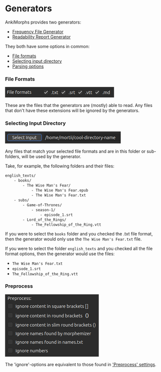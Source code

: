 # Generators

AnkiMorphs provides two generators:

- [Frequency File Generator](generators/frequency-file-generator.md)
- [Readability Report Generator](generators/readability-report-generator.md)

They both have some options in common:

- [File formats](#file-formats)
- [Selecting input directory](#selecting-input-directory)
- [Parsing options](#parsing)

### File Formats

![file_formats.png](../../img/file_formats.png)

These are the files that the generators are (mostly) able to read. Any files that don't have these extensions will be
ignored by the generators.

### Selecting Input Directory

![generator-select-input.png](../../img/generator-select-input.png)

Any files that match your selected file formats and are in this folder or sub-folders,
will be used by the generator.

Take, for example, the following folders and their files:

```
english_texts/
    - books/
        - The Wise Man's Fear/
            - The Wise Man's Fear.epub
            - The Wise Man's Fear.txt
    - subs/
        - Game-of-Thrones/
            - season-1/
                - episode_1.srt
        - Lord_of_the_Rings/
            - The_Fellowship_of_the_Ring.vtt

```

If you were to select the `books` folder and you checked the .txt file format, then the generator would
only use the `The Wise Man's Fear.txt` file.

If you were to select the folder `english_texts` and you checked all the file format options, then the generator would
use the files:

- `The Wise Man's Fear.txt`
- `episode_1.srt`
- `The_Fellowship_of_the_Ring.vtt`

### Preprocess

![generator-parsing-options.png](../../img/generator-preprocess-options.png)

The 'ignore'-options are equivalent to those found in ['Preprocess' settings](../setup/settings/preprocess.md).

